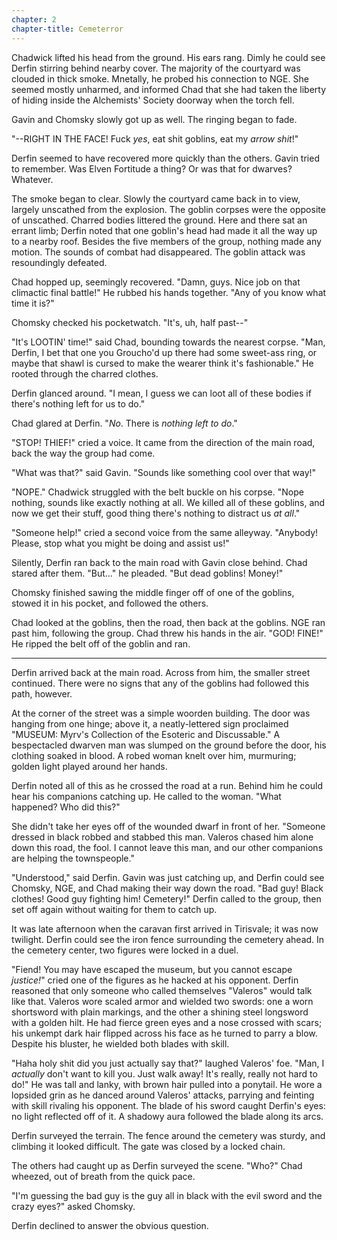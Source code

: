 ```yaml
---
chapter: 2
chapter-title: Cemeterror
---
```


Chadwick lifted his head from the ground. His ears rang. Dimly he could see Derfin stirring behind nearby cover. The majority of the courtyard was clouded in thick smoke. Mnetally, he probed his connection to NGE. She seemed mostly unharmed, and informed Chad that she had taken the liberty of hiding inside the Alchemists' Society doorway when the torch fell.

Gavin and Chomsky slowly got up as well. The ringing began to fade.

"--RIGHT IN THE FACE! Fuck _yes_, eat shit goblins, eat my _arrow shit_!"

Derfin seemed to have recovered more quickly than the others. Gavin tried to remember. Was Elven Fortitude a thing? Or was that for dwarves? Whatever.

The smoke began to clear. Slowly the courtyard came back in to view, largely unscathed from the explosion. The goblin corpses were the opposite of unscathed. Charred bodies littered the ground. Here and there sat an errant limb; Derfin noted that one goblin's head had made it all the way up to a nearby roof. Besides the five members of the group, nothing made any motion. The sounds of combat had disappeared. The goblin attack was resoundingly defeated. 

Chad hopped up, seemingly recovered. "Damn, guys. Nice job on that climactic final battle!" He rubbed his hands together. "Any of you know what time it is?"

Chomsky checked his pocketwatch. "It's, uh, half past--"

"It's LOOTIN' time!" said Chad, bounding towards the nearest corpse. "Man, Derfin, I bet that one you Groucho'd up there had some sweet-ass ring, or maybe that shawl is cursed to make the wearer think it's fashionable." He rooted through the charred clothes.

Derfin glanced around. "I mean, I guess we can loot all of these bodies if there's nothing left for us to do."

Chad glared at Derfin. "_No_. There is _nothing left to do_."

"STOP! THIEF!" cried a voice. It came from the direction of the main road, back the way the group had come.

"What was that?" said Gavin. "Sounds like something cool over that way!"

"NOPE." Chadwick struggled with the belt buckle on his corpse. "Nope nothing, sounds like exactly nothing at all. We killed all of these goblins, and now we get their stuff, good thing there's nothing to distract us _at all_."

"Someone help!" cried a second voice from the same alleyway. "Anybody! Please, stop what you might be doing and assist us!"

Silently, Derfin ran back to the main road with Gavin close behind. Chad stared after them. "But..." he pleaded. "But dead goblins! Money!" 

Chomsky finished sawing the middle finger off of one of the goblins, stowed it in his pocket, and followed the others.

Chad looked at the goblins, then the road, then back at the goblins. NGE ran past him, following the group. Chad threw his hands in the air. "GOD! FINE!" He ripped the belt off of the goblin and ran.

------

Derfin arrived back at the main road. Across from him, the smaller street continued. There were no signs that any of the goblins had followed this path, however.

At the corner of the street was a simple woorden building. The door was hanging from one hinge; above it, a neatly-lettered sign proclaimed "MUSEUM: Myrv's Collection of the Esoteric and Discussable." A bespectacled dwarven man was slumped on the ground before the door, his clothing soaked in blood. A robed woman knelt over him, murmuring; golden light played around her hands.

Derfin noted all of this as he crossed the road at a run. Behind him he could hear his companions catching up. He called to the woman. "What happened? Who did this?"

She didn't take her eyes off of the wounded dwarf in front of her. "Someone dressed in black robbed and stabbed this man. Valeros chased him alone down this road, the fool. I cannot leave this man, and our other companions are helping the townspeople."

"Understood," said Derfin. Gavin was just catching up, and Derfin could see Chomsky, NGE, and Chad making their way down the road. "Bad guy! Black clothes! Good guy fighting him! Cemetery!" Derfin called to the group, then set off again without waiting for them to catch up.

It was late afternoon when the caravan first arrived in Tirisvale; it was now twilight. Derfin could see the iron fence surrounding the cemetery ahead. In the cemetery center, two figures were locked in a duel.

"Fiend! You may have escaped the museum, but you cannot escape _justice!_" cried one of the figures as he hacked at his opponent. Derfin reasoned that only someone who called themselves "Valeros" would talk like that. Valeros wore scaled armor and wielded two swords: one a worn shortsword with plain markings, and the other a shining steel longsword with a golden hilt. He had fierce green eyes and a nose  crossed with scars; his unkempt dark hair flipped across his face as he turned to parry a blow. Despite his bluster, he wielded both blades with skill.

"Haha holy shit did you just actually say that?" laughed Valeros' foe. "Man, I _actually_ don't want to kill you. Just walk away! It's really, really not hard to do!" He was tall and lanky, with brown hair pulled into a ponytail. He wore a lopsided grin as he danced around Valeros' attacks, parrying and feinting with skill rivaling his opponent. The blade of his sword caught Derfin's eyes: no light reflected off of it. A shadowy aura followed the blade along its arcs.

Derfin surveyed the terrain. The fence around the cemetery was sturdy, and climbing it looked difficult. The gate was closed by a locked chain.

The others had caught up as Derfin surveyed the scene. "Who?" Chad wheezed, out of breath from the quick pace.

"I'm guessing the bad guy is the guy all in black with the evil sword and the crazy eyes?" asked Chomsky.

Derfin declined to answer the obvious question. 